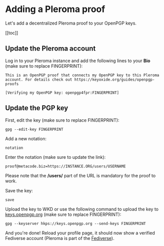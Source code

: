 # Adding a Pleroma proof

Let's add a decentralized Pleroma proof to your OpenPGP keys.

[[toc]]

## Update the Pleroma account

Log in to your Pleroma instance and add the following lines to your **Bio** (make sure to replace FINGERPRINT):

```
This is an OpenPGP proof that connects my OpenPGP key to this Pleroma account. For details check out https://keyoxide.org/guides/openpgp-proofs

[Verifying my OpenPGP key: openpgp4fpr:FINGERPRINT]
```

## Update the PGP key

First, edit the key (make sure to replace FINGERPRINT):

```
gpg --edit-key FINGERPRINT
```

Add a new notation:

```
notation
```

Enter the notation (make sure to update the link):

```
proof@metacode.biz=https://INSTANCE.ORG/users/USERNAME
```

Please note that the **/users/** part of the URL is mandatory for the proof to work.

Save the key:

```
save
```

Upload the key to WKD or use the following command to upload the key to [keys.openpgp.org](https://keys.openpgp.org) (make sure to replace FINGERPRINT):

```
gpg --keyserver hkps://keys.openpgp.org --send-keys FINGERPRINT
```

And you're done! Reload your profile page, it should now show a verified Fediverse account (Pleroma is part of the [Fediverse](#https://en.wikipedia.org/wiki/Fediverse)).
